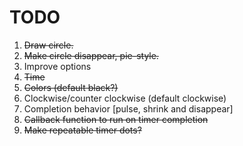 # TODO

1. ~~Draw circle.~~
2. ~~Make circle disappear, pie-style.~~
3. Improve options
  1. ~~Time~~
  2. ~~Colors (default black?)~~
  3. Clockwise/counter clockwise (default clockwise)
  4. Completion behavior [pulse, shrink and disappear]
  5. ~~Callback function to run on timer completion~~
4. ~~Make repeatable timer dots?~~
